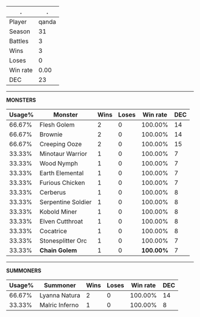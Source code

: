 .|.
|-|-
Player|qanda
Season|31
Battles|3
Wins|3
Loses|0
Win rate|0.00
DEC|23

---
**MONSTERS**

Usage%|Monster|Wins|Loses|Win rate|DEC|
-|-|-|-|-|-|
66.67%|Flesh Golem|2|0|100.00%|14|
66.67%|Brownie|2|0|100.00%|14|
66.67%|Creeping Ooze|2|0|100.00%|15|
33.33%|Minotaur Warrior|1|0|100.00%|7|
33.33%|Wood Nymph|1|0|100.00%|7|
33.33%|Earth Elemental|1|0|100.00%|7|
33.33%|Furious Chicken|1|0|100.00%|7|
33.33%|Cerberus|1|0|100.00%|8|
33.33%|Serpentine Soldier|1|0|100.00%|8|
33.33%|Kobold Miner|1|0|100.00%|8|
33.33%|Elven Cutthroat|1|0|100.00%|8|
33.33%|Cocatrice|1|0|100.00%|8|
33.33%|Stonesplitter Orc|1|0|100.00%|7|
33.33%|**Chain Golem**|1|0|**100.00%**|7|

---
**SUMMONERS**

Usage%|Summoner|Wins|Loses|Win rate|DEC|
-|-|-|-|-|-|
66.67%|Lyanna Natura|2|0|100.00%|14|
33.33%|Malric Inferno|1|0|100.00%|8|

